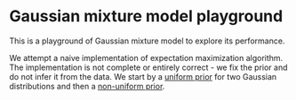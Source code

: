 # Gaussian mixture model playground

This is a playground of Gaussian mixture model to explore its performance.

We attempt a naive implementation of expectation maximization algorithm. The implementation is not complete or entirely correct - we fix the prior and do not infer it from the data. We start by a [uniform prior](uniform_prior.ipynb) for two Gaussian distributions and then a [non-uniform prior](nonuniform_prior.ipynb).
